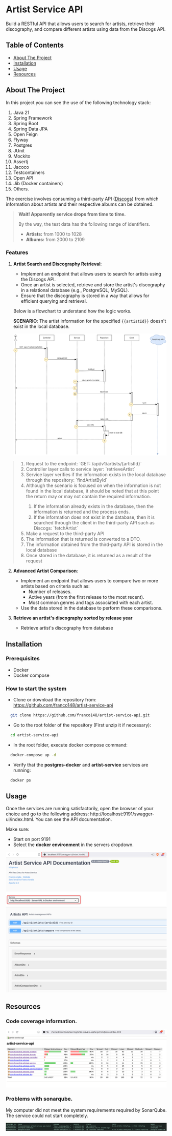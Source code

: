# Artist Service API

Build a RESTful API that allows users to search for artists, retrieve their discography, 
and compare different artists using data from the Discogs API.

## Table of Contents
- [About The Project](#about-the-project)
- [Installation](#installation)
- [Usage](#usage)
- [Resources](#resources)

## About The Project

In this project you can see the use of the following technology stack:
1. Java 21
2. Spring Framework
3. Spring Boot
4. Spring Data JPA
5. Open Feign
6. Flyway
7. Postgres
8. JUnit
9. Mockito
10. Assertj
11. Jacoco
12. Testcontainers
13. Open API
14. Jib (Docker containers)
15. Others.

The exercise involves consuming a third-party API ([Discogs](https://www.discogs.com/)) from which information 
about artists and their respective albums can be obtained.

> **Wait! Apparently service drops from time to time.**
> 
> By the way, the test data has the following range of identifiers.
> - **Artists:** from 1000 to 1028
> - **Albums:** from 2000 to 2109

### Features
1. **Artist Search and Discography Retrieval**:
    - Implement an endpoint that allows users to search for artists using the Discogs API.
    - Once an artist is selected, retrieve and store the artist's discography in a relational database (e.g., PostgreSQL, MySQL).
    - Ensure that the discography is stored in a way that allows for efficient querying and retrieval.

    
   Below is a flowchart to understand how the logic works.

   **SCENARIO**: The artist information for the specified `{{artistId}}` doesn't exist in the local database.

   ![Find artist by ID flowchart](/docs/images/find-artist-by-id-flowchart.png)

> <ol> 
>  <li>Request to the endpoint: `GET: /api/v1/artists/{artistId}`</li>
>  <li>Controller layer calls to service layer: `retrieveArtist`</li>
>  <li>Service layer verifies if the information exists in the local database through the repository: `findArtistById`</li>
>  <li>Although the scenario is focused on when the information is not found in the local database, it should be noted that at this point the return may or may not contain the required information.</li>
>    <ol>
>      <li>If the information already exists in the database, then the information is returned and the process ends.</li>
>      <li>If the information does not exist in the database, then it is searched through the client in the third-party API such as Discogs: `fetchArtist`</li>
>    </ol>
>  <li>Make a request to the third-party API</li>
>  <li>The information that is returned is converted to a DTO.</li>
>  <li>The information obtained from the third-party API is stored in the local database</li>
>  <li>Once stored in the database, it is returned as a result of the request</li>
> </ol>

2. **Advanced Artist Comparison**:
    - Implement an endpoint that allows users to compare two or more artists based on criteria such as:
        - Number of releases.
        - Active years (from the first release to the most recent).
        - Most common genres and tags associated with each artist.
    - Use the data stored in the database to perform these comparisons.


3. **Retrieve an artist's discography sorted by release year**
    - Retrieve artist's discography from database

## Installation

### Prerequisites
- Docker
- Docker compose

### How to start the system
- Clone or download the repository from: https://github.com/franco148/artist-service-api
```bash 
  git clone https://github.com/franco148/artist-service-api.git
```
- Go to the root folder of the repository (First unzip it if necessary): 
```bash
  cd artist-service-api
```
- In the root folder, execute docker compose command:
```bash
  docker-compose up -d
```
- Verify that the **postgres-docker** and **artist-service** services are running:
```bash
  docker ps
```


## Usage
Once the services are running satisfactorily, open the browser of your choice and go to the 
following address: http://localhost:9191/swagger-ui/index.html. You can see the API documentation.

Make sure:
- Start on port 9191
- Select the **docker environment** in the servers dropdown.

![Artist Service API Documentation](/docs/images/open-api-docs.png)


## Resources

### Code coverage information.

![Jacoco code coverage](/docs/images/code-coverage-with-jacoco.png)

### Problems with sonarqube. 
My computer did not meet the system requirements required by SonarQube. The service could not start completely.

![SonarQube issues](/docs/images/sonarqube-not-starting.png)

